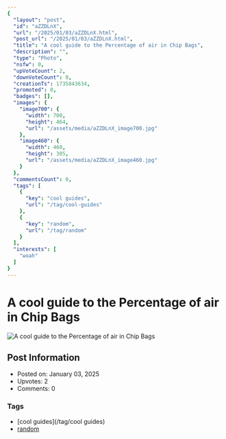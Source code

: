 ```yaml
---
{
  "layout": "post",
  "id": "aZZDLnX",
  "url": "/2025/01/03/aZZDLnX.html",
  "post_url": "/2025/01/03/aZZDLnX.html",
  "title": "A cool guide to the Percentage of air in Chip Bags",
  "description": "",
  "type": "Photo",
  "nsfw": 0,
  "upVoteCount": 2,
  "downVoteCount": 0,
  "creationTs": 1735843634,
  "promoted": 0,
  "badges": [],
  "images": {
    "image700": {
      "width": 700,
      "height": 464,
      "url": "/assets/media/aZZDLnX_image700.jpg"
    },
    "image460": {
      "width": 460,
      "height": 305,
      "url": "/assets/media/aZZDLnX_image460.jpg"
    }
  },
  "commentsCount": 0,
  "tags": [
    {
      "key": "cool guides",
      "url": "/tag/cool-guides"
    },
    {
      "key": "random",
      "url": "/tag/random"
    }
  ],
  "interests": [
    "woah"
  ]
}
---
```


# A cool guide to the Percentage of air in Chip Bags

![A cool guide to the Percentage of air in Chip Bags](/assets/media/aZZDLnX_image700.jpg)

## Post Information

- Posted on: January 03, 2025
- Upvotes: 2
- Comments: 0

### Tags

- [cool guides](/tag/cool guides)
- [random](/tag/random)
